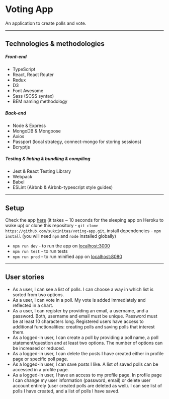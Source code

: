 # Voting App

An application to create polls and vote.

---

## Technologies & methodologies

##### Front-end

- TypeScript
- React, React Router
- Redux
- D3
- Font Awesome
- Sass (SCSS syntax)
- BEM naming methodology

##### Back-end

- Node & Express
- MongoDB & Mongoose
- Axios
- Passport (local strategy, connect-mongo for storing sessions)
- Bcryptjs

##### Testing & linting & bundling & compiling

- Jest & React Testing Library
- Webpack
- Babel
- ESLint (Airbnb & Airbnb-typescript style guides)

---

## Setup

Check the app [here](https://still-bayou-60170.herokuapp.com) (it takes ~ 10 seconds for the sleeping app on Heroku to wake up) or clone this repository - `git clone https://github.com/sukcinitas/voting-app.git`, install dependencies -
`npm install` (you will need `npm` and `node` installed globally)

- `npm run dev` - to run the app on [localhost:3000](http://localhost:3000/)
- `npm run test` - to run tests
- `npm run prod` - to run minified app on [localhost:8080](http://localhost:8080/)

---

## User stories

- As a user, I can see a list of polls. I can choose a way in which list is sorted from two options.
- As a user, I can vote in a poll. My vote is added immediately and reflected in a chart.
- As a user, I can register by providing an email, a username, and a password. Both, username and email must be unique. Password must be at least 10 characters long. Registered users have access to additional functionalities: creating polls and saving polls that interest them.
- As a logged-in user, I can create a poll by providing a poll name, a poll statement/question and at least two options. The number of options can be increased or reduced.
- As a logged-in user, I can delete the posts I have created either in profile page or specific poll page.
- As a logged-in user, I can save posts I like. A list of saved polls can be accessed in a profile page.
- As a logged-in user, I have an access to my profile page. In profile page I can change my user information (password, email) or delete user account entirely (user created polls are deleted as well). I can see list of polls I have created, and a list of polls I have saved.
